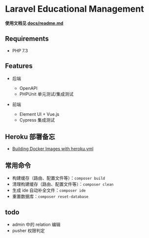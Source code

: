 # Laravel Educational Management

**使用文档见 [docs/readme.md](./docs/readme.md)**

## Requirements

- PHP 7.3

## Features

- 后端
    - OpenAPI
    - PHPUnit 单元测试/集成测试

- 前端
    - Element UI + Vue.js
    - Cypress 集成测试

## Heroku 部署备忘

- [Building Docker Images with heroku.yml](https://devcenter.heroku.com/articles/build-docker-images-heroku-yml)

## 常用命令

- 构建缓存（路由、配置文件等）：`composer build`
- 清理构建缓存（路由、配置文件等）：`composer clean`
- 生成 ide 自动补全文件：`composer ide`
- 重置数据库：`composer reset-database`

## todo

- admin 中的 relation 编辑
- pusher 权限判定

